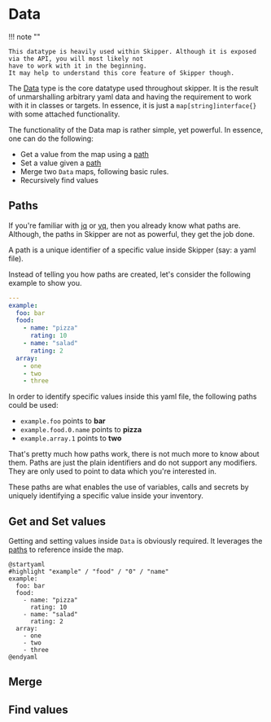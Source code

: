 # Data

!!! note ""

    This datatype is heavily used within Skipper. Although it is exposed via the API, you will most likely not 
    have to work with it in the beginning.
    It may help to understand this core feature of Skipper though.

The [Data](https://pkg.go.dev/github.com/lukasjarosch/skipper#Data) type is the core datatype used throughout skipper.
It is the result of unmarshalling arbitrary yaml data and having the requirement to work with it in classes or targets.
In essence, it is just a `map[string]interface{}` with some attached functionality.
 

The functionality of the Data map is rather simple, yet powerful.
In essence, one can do the following:

- Get a value from the map using a [path](#Paths)
- Set a value given a [path](#Paths) 
- Merge two `Data` maps, following basic rules.
- Recursively find values

## Paths 
If you're familiar with [jq](https://github.com/stedolan/jq) or [yq](https://github.com/mikefarah/yq), then you already know what paths are.
Although, the paths in Skipper are not as powerful, they get the job done.

A path is a unique identifier of a specific value inside Skipper (say: a yaml file).

Instead of telling you how paths are created, let's consider the following example to show you.

```yaml title="Example yaml file"
---
example:
  foo: bar
  food:
    - name: "pizza" 
      rating: 10
    - name: "salad"
      rating: 2
  array:
    - one
    - two
    - three
```

In order to identify specific values inside this yaml file, the following paths could be used:

- `example.foo` points to **bar**
- `example.food.0.name` points to **pizza**
- `example.array.1` points to **two**

That's pretty much how paths work, there is not much more to know about them. 
Paths are just the plain identifiers and do not support any modifiers. They are only used to point to data which you're interested in.

These paths are what enables the use of variables, calls and secrets by uniquely identifying a specific value inside your inventory.


## Get and Set values
Getting and setting values inside `Data` is obviously required.
It leverages the [paths](#paths) to reference inside the map.


```puml
@startyaml
#highlight "example" / "food" / "0" / "name"
example:
  foo: bar
  food:
    - name: "pizza" 
      rating: 10
    - name: "salad"
      rating: 2
  array:
    - one
    - two
    - three
@endyaml
```

## Merge
## Find values

<!--
Visualization of `examples/terraform_azure/classes/azure/resources.yaml`
```plantuml
@startyaml
resources:
  location: "westeurope"

  resource_group:
    name: "rg-${target_name}-terraform-example-${azure:resources:location}"

  vnet:
    name: "vnet-${target_name}-terraform-example"
    address_space:
      - "10.1.0.0/16"
      - "10.2.0.0/16"

    subnets:
      virtual_machines:
        name: "virtual_machines"
        address_prefixes:
          - "10.1.1.0/24"
@endyaml
```

Visualization of `examples/terraform_azure/targets/develop.yaml`
```plantuml
@startyaml
target:
  use: 
    - azure.common
    - azure.resources
    - terraform.identifiers

  azure:
    common:
      subscription_id: "45e4fca6-f05b-4354-951a-3ea194d2da85" # random uuid

  # Refactoring terraform identifiers has never been easier. 
  # Just change one variable from the imported class and you're done :)
  terraform:
    identifiers:
      resource_group: "changed_identifier"
@endyaml
```

```plantuml
@startjson
#highlight "Inventory" / "azure" / "resources"
#highlight "Inventory" / "azure" / "resources" / "location"
#highlight "Inventory" / "azure" / "resources" / "resource_group"
#highlight "Inventory" / "azure" / "resources" / "resource_group" / "name"
#highlight "Inventory" / "azure" / "resources" / "vnet"
#highlight "Inventory" / "azure" / "resources" / "vnet" / "address_space"
#highlight "Inventory" / "azure" / "resources" / "vnet" / "address_space" / "10.1.0.0/16"
#highlight "Inventory" / "azure" / "resources" / "vnet" / "address_space" / "10.2.0.0/16"
#highlight "Inventory" / "azure" / "resources" / "vnet" / "name"
#highlight "Inventory" / "azure" / "resources" / "vnet" / "subnets"
#highlight "Inventory" / "azure" / "resources" / "vnet" / "subnets" / "virtual_machines"
#highlight "Inventory" / "azure" / "resources" / "vnet" / "subnets" / "virtual_machines" / "address_prefixes"
#highlight "Inventory" / "azure" / "resources" / "vnet" / "subnets" / "virtual_machines" / "address_prefixes" / "1"
#highlight "Inventory" / "azure" / "resources" / "vnet" / "subnets" / "virtual_machines" / "name"
{
  "Inventory": {
    "azure": {
      "common": {
        "subscription_id": "45e4fca6-f05b-4354-951a-3ea194d2da85"
      },
      "resources": {
        "location": "westeurope",
        "resource_group": {
          "name": "rg-develop-terraform-example-westeurope"
        },
        "vnet": {
          "address_space": [
            "10.1.0.0/16",
            "10.2.0.0/16"
          ],
          "name": "vnet-develop-terraform-example",
          "subnets": {
            "virtual_machines": {
              "address_prefixes": [
                "10.1.1.0/24"
              ],
              "name": "virtual_machines"
            }
          }
        }
      }
    },
    "target": {
      "use": [
        "azure.resources",
        "azure.common",
        "terraform.identifiers"
      ]
    },
    "terraform": {
      "identifiers": {
        "resource_group": "changed_identifier",
        "subnets": {
          "virtual_machines": "vms"
        },
        "vnet": "vnet"
      }
    }
  },
  "TargetName": "develop"
}
@endjson
```
-->
